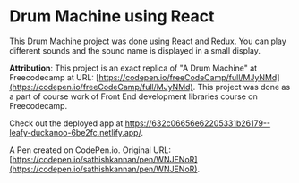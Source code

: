 # Drum Machine using React


This Drum Machine project was done using React and Redux. You can play different sounds and the sound name is displayed in a small display.

**Attribution**: This project is an exact replica of "A Drum Machine"  at Freecodecamp at URL: [https://codepen.io/freeCodeCamp/full/MJyNMd](https://codepen.io/freeCodeCamp/full/MJyNMd). This project was done as a part of course work of Front End development libraries course on Freecodecamp.


Check out the deployed app at https://632c06656e62205331b26179--leafy-duckanoo-6be2fc.netlify.app/.


A Pen created on CodePen.io. Original URL: [https://codepen.io/sathishkannan/pen/WNJENoR](https://codepen.io/sathishkannan/pen/WNJENoR). 
